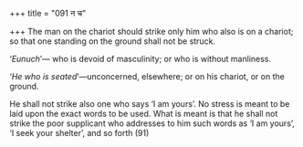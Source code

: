 +++
title = "091 न च"

+++
The man on the chariot should strike only him who also is on a chariot;
so that one standing on the ground shall not be struck.

‘*Eunuch*’— who is devoid of masculinity; or who is without manliness.

‘*He who is seated*’—unconcerned, elsewhere; or on his chariot, or on
the ground.

He shall not strike also one who says ‘I am yours’. No stress is meant
to be laid upon the exact words to be used. What is meant is that he
shall not strike the poor supplicant who addresses to him such words as
‘I am yours’, ‘I seek your shelter’, and so forth (91)


